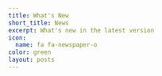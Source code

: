 ```yaml
---
title: What's New
short_title: News
excerpt: What's new in the latest version
icon:
  name: fa fa-newspaper-o
color: green
layout: posts
---
```

